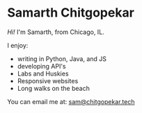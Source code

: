 # Samarth Chitgopekar

*Hi!* 
I'm Samarth, from Chicago, IL. 

I enjoy:
- writing in Python, Java, and JS
- developing API's
- Labs and Huskies
- Responsive websites
- Long walks on the beach
  
You can email me at: [sam@chitgopekar.tech](mailto:sam@chitgopekar.tech)